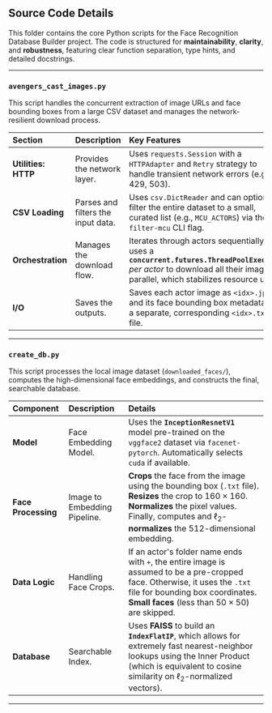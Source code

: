 ## Source Code Details

This folder contains the core Python scripts for the Face Recognition Database Builder project. The code is structured for **maintainability**, **clarity**, and **robustness**, featuring clear function separation, type hints, and detailed docstrings.

---

### `avengers_cast_images.py`

This script handles the concurrent extraction of image URLs and face bounding boxes from a large CSV dataset and manages the network-resilient download process.

| Section | Description | Key Features |
| :--- | :--- | :--- |
| **Utilities: HTTP** | Provides the network layer. | Uses `requests.Session` with a `HTTPAdapter` and `Retry` strategy to handle transient network errors (e.g., 429, 503). |
| **CSV Loading** | Parses and filters the input data. | Uses `csv.DictReader` and can optionally filter the entire dataset to a small, curated list (e.g., `MCU_ACTORS`) via the `--filter-mcu` CLI flag. |
| **Orchestration** | Manages the download flow. | Iterates through actors sequentially but uses a **`concurrent.futures.ThreadPoolExecutor`** *per actor* to download all their images in parallel, which stabilizes resource use. |
| **I/O** | Saves the outputs. | Saves each actor image as `<idx>.jpg` and its face bounding box metadata as a separate, corresponding `<idx>.txt` file. |

---

### `create_db.py`

This script processes the local image dataset (`downloaded_faces/`), computes the high-dimensional face embeddings, and constructs the final, searchable database.

| Component | Description | Details |
| :--- | :--- | :--- |
| **Model** | Face Embedding Model. | Uses the **`InceptionResnetV1`** model pre-trained on the `vggface2` dataset via `facenet-pytorch`. Automatically selects `cuda` if available. |
| **Face Processing** | Image to Embedding Pipeline. | **Crops** the face from the image using the bounding box (`.txt` file). **Resizes** the crop to $160 \times 160$. **Normalizes** the pixel values. Finally, computes and $\ell_2$-**normalizes** the 512-dimensional embedding. |
| **Data Logic** | Handling Face Crops. | If an actor's folder name ends with `+`, the entire image is assumed to be a pre-cropped face. Otherwise, it uses the `.txt` file for bounding box coordinates. **Small faces** (less than $50 \times 50$) are skipped. |
| **Database** | Searchable Index. | Uses **FAISS** to build an **`IndexFlatIP`**, which allows for extremely fast nearest-neighbor lookups using the Inner Product (which is equivalent to cosine similarity on $\ell_2$-normalized vectors). |

---
